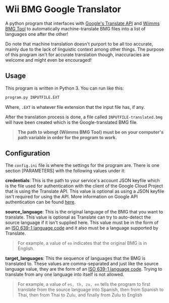 # Wii BMG Google Translator

A python program that interfaces with [Google's Translate API](https://github.com/googleapis/python-translate) and [Wiimms BMG Tool](https://szs.wiimm.de/wbmgt/) to automatically machine-translate BMG files into a list of languages one after the other!

Do note that machine translation doesn't purport to be all too accurate, mainly due to the lack of linguistic context among other things. The purpose of this program isn't for accurate translation though, inaccuracies are welcome and might even be encouraged!

## Usage
This program is written in Python 3. You can run like this:
```bat
program.py INPUTFILE.EXT
```
Where, `.EXT` is whatever file extension that the input file has, if any.

After the translation process is done, a file called `INPUTFILE-translated.bmg` will have been created which is the Google-translated BMG file.

> **The path to wbmgt (Wiimms BMG Tool) must be on your computer's path variable in order for the program to work.**

## Configuration

The `config.ini` file is where the settings for the program are. There is one section [PARAMETERS] with the following values under it:

**credentials**: This is the path to your service's account JSON keyfile which is the file used for authentication with the client of the Google Cloud Project that is using the Translate API. This value is optional as using a JSON keyfile isn't required for using the API. More information on Google API authentication can be found [here](https://googleapis.dev/python/google-api-core/latest/auth.html).

**source_language**: This is the original language of the BMG that you want to translate. This value is optional as Translate can try to auto-detect the source language if it isn't supplied here. This value must be in the form of an [ISO 639-1 language code](https://www.loc.gov/standards/iso639-2/php/code_list.php) and it also must be a language supported by Translate.
> For example, a value of `en` indicates that the original BMG is in English.

**target_languages**: This the sequence of languages that the BMG is translated to. These values are comma-separated and just like the source language value, they are the form of an [ISO 639-1 language code](https://www.loc.gov/standards/iso639-2/php/code_list.php). Trying to translate from any one language into itself is not allowed.
> For example, a value of `es, th, zu, en` tells the program to first translate from the source language into Spanish, then from Spanish to Thai, then from Thai to Zulu, and finally from Zulu to English
